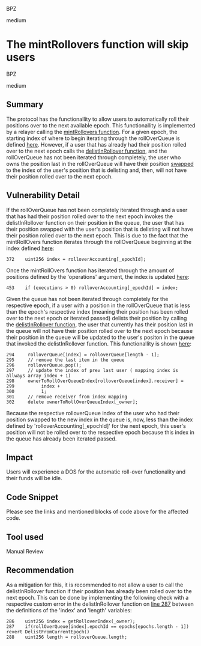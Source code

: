BPZ

medium

# The mintRollovers function will skip users

BPZ

medium

## Summary

The protocol has the functionallity to allow users to automatically roll their positions over to the next available epoch. This functionallity is implemented by a relayer calling the [mintRollovers function](https://github.com/Y2K-Finance/Earthquake/blob/736b2e1e51bef6daa6a5ecd1decb7d156316d795/src/v2/Carousel/Carousel.sol#L361). For a given epoch, the starting index of where to begin iterating through the rollOverQueue is defined [here](https://github.com/Y2K-Finance/Earthquake/blob/736b2e1e51bef6daa6a5ecd1decb7d156316d795/src/v2/Carousel/Carousel.sol#L372). However, if a user that has already had their position rolled over to the next epoch calls the [delistInRollover function](https://github.com/Y2K-Finance/Earthquake/blob/736b2e1e51bef6daa6a5ecd1decb7d156316d795/src/v2/Carousel/Carousel.sol#L276), and the rollOverQueue has not been iterated through completely, the user who owns the position last in the rollOverQueue will have their position [swapped](https://github.com/Y2K-Finance/Earthquake/blob/736b2e1e51bef6daa6a5ecd1decb7d156316d795/src/v2/Carousel/Carousel.sol#L294-L298) to the index of the user's position that is delisting and, then, will not have their position rolled over to the next epoch.

## Vulnerability Detail

If the rollOverQueue has not been completely iterated through and a user that has had their position rolled over to the next epoch invokes the delistInRollover function on their position in the queue, the user that has their position swapped with the user's position that is delisting will not have their position rolled over to the next epoch. This is due to the fact that the mintRollOvers function iterates through the rollOverQueue beginning at the index defined [here](https://github.com/Y2K-Finance/Earthquake/blob/736b2e1e51bef6daa6a5ecd1decb7d156316d795/src/v2/Carousel/Carousel.sol#L372):

``` solidity
372    uint256 index = rolloverAccounting[_epochId];
```

Once the mintRollOvers function has iterated through the amount of positions defined by the 'operations' argument, the index is updated [here](https://github.com/Y2K-Finance/Earthquake/blob/736b2e1e51bef6daa6a5ecd1decb7d156316d795/src/v2/Carousel/Carousel.sol#L453):

``` solidity
453    if (executions > 0) rolloverAccounting[_epochId] = index;
```

Given the queue has not been iterated through completely for the respective epoch, if a user with a position in the rollOverQueue that is less than the epoch's respective index (meaning their position has been rolled over to the next epoch or iterated passed) delists their position by calling the [delistInRollover function](https://github.com/Y2K-Finance/Earthquake/blob/736b2e1e51bef6daa6a5ecd1decb7d156316d795/src/v2/Carousel/Carousel.sol#L276), the user that currently has their position last in the queue will not have their position rolled over to the next epoch because their position in the queue will be updated to the user's positon in the queue that invoked the delistInRollover function. This functionallity is shown [here](https://github.com/Y2K-Finance/Earthquake/blob/736b2e1e51bef6daa6a5ecd1decb7d156316d795/src/v2/Carousel/Carousel.sol#L294-L302):

``` solidity
294     rolloverQueue[index] = rolloverQueue[length - 1];
295     // remove the last item in the queue
296     rolloverQueue.pop();
297     // update the index of prev last user ( mapping index is allways array index + 1)
298     ownerToRollOverQueueIndex[rolloverQueue[index].receiver] =
299          index +
300          1;
301     // remove receiver from index mapping
302     delete ownerToRollOverQueueIndex[_owner];
```
Because the respective rolloverQueue index of the user who had their position swapped to the new index in the queue is, now, less than the index defined by 'rolloverAccounting[_epochId]' for the next epoch, this user's position will not be rolled over to the respective epoch because this index in the queue has already been iterated passed.

## Impact

Users will experience a DOS for the automatic roll-over functionality and their funds will be idle.

## Code Snippet

Please see the links and mentioned blocks of code above for the affected code.

## Tool used

Manual Review

## Recommendation

As a mitigation for this, it is recommended to not allow a user to call the delistInRollover function if their position has already been rolled over to the next epoch. This can be done by implementing the following check with a respective custom error in the delistInRollover function on [line 287](https://github.com/Y2K-Finance/Earthquake/blob/736b2e1e51bef6daa6a5ecd1decb7d156316d795/src/v2/Carousel/Carousel.sol#L287) between the definitions of the 'index' and 'length' variables:

``` solidity
286    uint256 index = getRolloverIndex(_owner);
287    if(rollOverQueue[index].epochId == epochs[epochs.length - 1]) revert DelistFromCurrentEpoch()
288    uint256 length = rolloverQueue.length;
```

